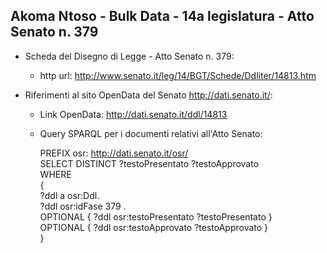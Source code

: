 ## Akoma Ntoso - Bulk Data - 14a legislatura - Atto Senato n. 379 ##

* Scheda del Disegno di Legge - Atto Senato n. 379:
	* http url: http://www.senato.it/leg/14/BGT/Schede/Ddliter/14813.htm

* Riferimenti al sito OpenData del Senato http://dati.senato.it/:
	* Link OpenData: http://dati.senato.it/ddl/14813
	* Query SPARQL per i documenti relativi all'Atto Senato:

        PREFIX osr: <http://dati.senato.it/osr/>  
		SELECT DISTINCT ?testoPresentato ?testoApprovato  
		WHERE  
		{  
		    ?ddl a osr:Ddl.  
		    ?ddl osr:idFase 379 .  
		    OPTIONAL { ?ddl osr:testoPresentato ?testoPresentato }  
		    OPTIONAL { ?ddl osr:testoApprovato ?testoApprovato }  
		}
		